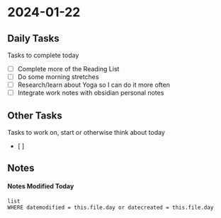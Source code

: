 
# 2024-01-22

## Daily Tasks
Tasks to complete today
- [ ] Complete more of the Reading List
- [ ] Do some morning stretches
- [ ] Research/learn about Yoga so I can do it more often
- [ ] Integrate work notes with obsidian personal notes

## Other Tasks
Tasks to work on, start or otherwise think about today
- [ ]

## Notes




#### Notes Modified Today
```dataview
list
WHERE datemodified = this.file.day or datecreated = this.file.day 
```

